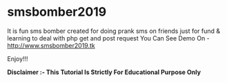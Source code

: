 # smsbomber2019
It is fun sms bomber created for doing prank sms on friends just for fund &amp; learning to deal with  php get and post request 
You Can See Demo On - http://www.smsbomber2019.tk
<br>

Enjoy!!!

<b>Disclaimer :- This Tutorial Is Strictly For Educational Purpose Only </b>

